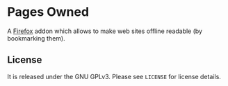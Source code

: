 Pages Owned
===========

A <a href="https://www.mozilla.org">Firefox</a> addon which allows to make web sites offline readable (by bookmarking them).

License
-------
It is released under the GNU GPLv3. Please see `LICENSE` for license details.
